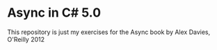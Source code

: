 Async in C# 5.0
================

This repository is just my exercises for the Async book by Alex Davies, O'Reilly 2012